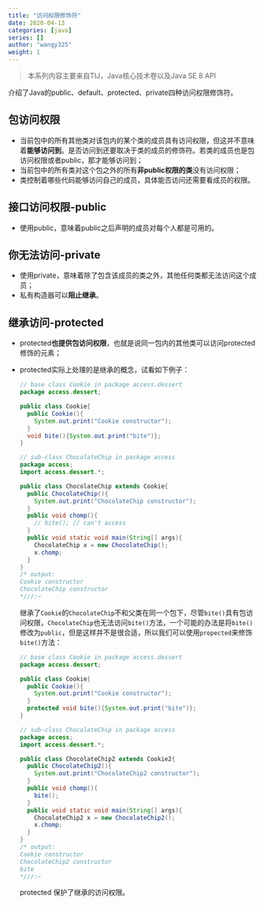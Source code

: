 ```yaml
---
title: "访问权限修饰符"
date: 2020-04-13
categories: [java]
series: []
author: "wangy325"
weight: 1
---
```


> 本系列内容主要来自TIJ，Java核心技术卷以及Java SE 8 API

介绍了Java的public、default、protected、private四种访问权限修饰符。

<!--more-->

##  包访问权限

- 当前包中的所有其他类对该包内的某个类的成员具有访问权限，但这并不意味着**能够访问到**。是否访问到还要取决于类的成员的修饰符。若类的成员也是包访问权限或者public，那才能够访问到；
- 当前包中的所有类对这个包之外的所有**非public权限的类**没有访问权限；
- 类控制着哪些代码能够访问自己的成员，具体能否访问还需要看成员的权限。

##  接口访问权限-public

- 使用public，意味着public之后声明的成员对每个人都是可用的。

##  你无法访问-private

- 使用private，意味着除了包含该成员的类之外，其他任何类都无法访问这个成员；
- 私有构造器可以**阻止继承**。


##  继承访问-protected

- protected**也提供包访问权限**，也就是说同一包内的其他类可以访问protected修饰的元素；

- protected实际上处理的是继承的概念，试看如下例子：

  ```java
  // base class Cookie in package access.dessert
  package access.dessert;

  public class Cookie{
    public Cookie(){
      System.out.print("Cookie constructor");
    }
    void bite(){System.out.print("bite")};
  }

  // sub-class ChocolateChip in package access
  package access;
  import access.dessert.*;

  public class ChocolateChip extends Cookie{
    public ChocolateChip(){
      System.out.print("ChocolateChip constructor");
    }
    public void chomp(){
      // bite(); // can't access
    }
    public void static void main(String[] args){
      ChocolateChip x = new ChocolateChip();
      x.chomp;
    }
  }
  /* output:
  Cookie constructor
  ChocolateChip constructor
  *///:~
  ```

  继承了`Cookie`的`ChocolateChip`不和父类在同一个包下，尽管`bite()`具有包访问权限，`ChocolateChip`也无法访问`bite()`方法，一个可能的办法是将`bite()`修改为`public`，但是这样并不是很合适，所以我们可以使用`propected`来修饰`bite()`方法：

  ```java
  // base class Cookie in package access.dessert
  package access.dessert;

  public class Cookie{
    public Cookie(){
      System.out.print("Cookie constructor");
    }
    protected void bite(){System.out.print("bite")};
  }

  // sub-class ChocolateChip in package access
  package access;
  import access.dessert.*;

  public class ChocolateChip2 extends Cookie2{
    public ChocolateChip2(){
      System.out.print("ChocolateChip2 constructor");
    }
    public void chomp(){
      bite();
    }
    public void static void main(String[] args){
      ChocolateChip2 x = new ChocolateChip2();
      x.chomp;
    }
  }
  /* output:
  Cookie constructor
  ChocolateChip2 constructor
  bite
  *///:~
  ```

  protected 保护了继承的访问权限。
